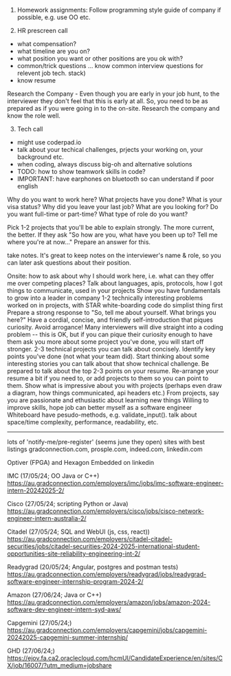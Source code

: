 <!-- SPDX-License-Identifier: zlib-acknowledgement -->
1. Homework assignments:
Follow programming style guide of company if possible, e.g. use OO etc.

2. HR prescreen call
- what compensation?
- what timeline are you on?
- what position you want or other positions are you ok with?
- common/trick questions ...  know common interview questions for relevent job tech. stack)
- know resume

Research the Company - 
Even though you are early in your job hunt, to the interviewer they don't feel that this is early at all.  So, you need to be as prepared as if you were going in to the on-site.  Research the company and know the role well.

3. Tech call
- might use coderpad.io
- talk about your techical challenges, prjects your working on, your background etc.
- when coding, always discuss big-oh and alternative solutions
- TODO: how to show teamwork skills in code?
- IMPORTANT: have earphones on bluetooth so can understand if poor english

Why do you want to work here?
What projects have you done?
What is your visa status?
Why did you leave your last job?
What are you looking for?
Do you want full-time or part-time?
What type of role do you want?

Pick 1-2 projects that you'll be able to explain strongly.  The more current, the better.  If they ask "So how are you, what have you been up to?  Tell me where you're at now..."  Prepare an answer for this.

take notes. It's great to keep notes on the interviewer's name & role, so you can later ask questions about their position. 

Onsite:
how to ask about why I should work here, i.e. what can they offer me over competing places?
Talk about languages, apis, protocols, how I got things to communicate, used in your projects
Show you have fundamentals to grow into a leader in company
1-2 technically interesting problems worked on in projects, with STAR
white-boarding code do simplist thing first
Prepare a strong response to "So, tell me about yourself.  What brings you here?"
    Have a cordial, concise, and friendly self-introduction that piques curiosity.  Avoid arrogance!  Many interviewers will dive straight into a coding problem -- this is OK, but if you can pique their curiosity enough to have them ask you more about some project you've done, you will start off stronger.
    2-3 technical projects you can talk about concisely.  Identify key points you've done (not what your team did).
Start thinking about some interesting stories you can talk about that show technical challenge.
Be prepared to talk about the top 2-3 points on your resume.  Re-arrange your resume a bit if you need to, or add projects to them so you can point to them.
Show what is impressive about you with projects (perhaps even draw a diagram, how things communicated, api headers etc.)
From projects, say you are passionate and ethusiastic about learning new things
Willing to improve skills, hope job can better myself as a software engineer
Whiteboard have pesudo-methods, e.g. validate_input(). 
talk about space/time complexity, performance, readability, etc.







----------------------------------------------------------------
lots of 'notify-me/pre-register' (seems june they open)
sites with best listings
gradconnection.com, prosple.com, indeed.com, linkedin.com

Optiver (FPGA) and Hexagon Embedded on linkedin

IMC (17/05/24; OO Java or C++)
https://au.gradconnection.com/employers/imc/jobs/imc-software-engineer-intern-20242025-2/

Cisco (27/05/24; scripting Python or Java)
https://au.gradconnection.com/employers/cisco/jobs/cisco-network-engineer-intern-australia-2/

Citadel (27/05/24; SQL and WebUI (js, css, react))
https://au.gradconnection.com/employers/citadel-citadel-securities/jobs/citadel-securities-2024-2025-international-student-opportunities-site-reliability-engineering-int-2/

Readygrad (20/05/24; Angular, postgres and postman tests)
https://au.gradconnection.com/employers/readygrad/jobs/readygrad-software-engineer-internship-program-2024-2/

Amazon (27/06/24; Java or C++)
https://au.gradconnection.com/employers/amazon/jobs/amazon-2024-software-dev-engineer-intern-syd-aws/

Capgemini (27/05/24;)
https://au.gradconnection.com/employers/capgemini/jobs/capgemini-20242025-capgemini-summer-internship/

GHD (27/06/24;)
https://ejov.fa.ca2.oraclecloud.com/hcmUI/CandidateExperience/en/sites/CX/job/16007/?utm_medium=jobshare


